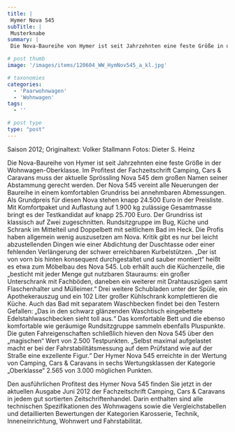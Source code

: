 ```yaml
---
title: |
 Hymer Nova 545
subTitle: |
 Musterknabe
summary: |
 Die Nova-Baureihe von Hymer ist seit Jahrzehnten eine feste Größe in der Wohnwagen-Oberklasse. Im Profitest der Fachzeitschrift Camping, Cars & Caravans muss der aktuelle Sprössling Nova 545 dem großen Namen seiner Abstammung gerecht werden. Der Nova 545 vereint alle Neuerungen der Baureihe in einem komfortablen Grundriss bei 

# post thumb
image: '/images/items/120604_WW_HymNov545_a_kl.jpg'

# taxonomies
categories: 
  - 'Paarwohnwagen'
  - 'Wohnwagen'
tags:
  - ''

# post type
type: "post"
---
```


Saison 2012; Originaltext: Volker Stallmann Fotos: Dieter S. Heinz

Die Nova-Baureihe von Hymer ist seit Jahrzehnten eine feste Größe in der Wohnwagen-Oberklasse. Im Profitest der Fachzeitschrift Camping, Cars & Caravans muss der aktuelle Sprössling Nova 545 dem großen Namen seiner Abstammung gerecht werden. Der Nova 545 vereint alle Neuerungen der Baureihe in einem komfortablen Grundriss bei annehmbaren Abmessungen. Als Grundpreis für diesen Nova stehen knapp 24.500 Euro in der Preisliste. Mit Komfortpaket und Auflastung auf 1.900 kg zulässige Gesamtmasse bringt es der Testkandidat auf knapp 25.700 Euro. Der Grundriss ist klassisch auf Zwei zugeschnitten. Rundsitzgruppe im Bug, Küche und Schrank im Mittelteil und Doppelbett mit seitlichem Bad im Heck. Die Profis haben allgemein wenig auszusetzen am Nova. Kritik gibt es nur bei leicht abzustellenden Dingen wie einer Abdichtung der Duschtasse oder einer fehlenden Verlängerung der schwer erreichbaren Kurbelstützen. „Der ist von vorn bis hinten konsequent durchgestaltet und sauber montiert“ heißt es etwa zum Möbelbau des Nova 545. Lob erhält auch die Küchenzeile, die „besticht mit jeder Menge gut nutzbaren Stauraums: ein großer Unterschrank mit Fachböden, daneben ein weiterer mit Drahtauszügen samt Flaschenhalter und Mülleimer.“ Drei weitere Schubladen unter der Spüle, ein Apothekerauszug und ein 102 Liter großer Kühlschrank komplettieren die Küche. Auch das Bad mit separatem Waschbecken findet bei den Testern Gefallen: „Das in den schwarz glänzenden Waschtisch eingebettete Edelstahlwaschbecken sieht toll aus.“ Das komfortable Bett und die ebenso komfortable wie geräumige Rundsitzgruppe sammeln ebenfalls Pluspunkte. Die guten Fahreigenschaften schließlich hieven den Nova 545 über den „magischen“ Wert von 2.500 Testpunkten. „Selbst maximal aufgelastet macht er bei der Fahrstabilitätsmessung auf dem Prüfstand wie auf der Straße eine exzellente Figur.“ Der Hymer Nova 545 erreichte in der Wertung von Camping, Cars & Caravans in sechs Wertungsklassen der Kategorie „Oberklasse“ 2.565 von 3.000 möglichen Punkten.

Den ausführlichen Profitest des Hymer Nova 545 finden Sie jetzt in der aktuellen Ausgabe Juni 2012 der Fachzeitschrift Camping, Cars & Caravans in jedem gut sortierten Zeitschriftenhandel. Darin enthalten sind alle technischen Spezifikationen des Wohnwagens sowie die Vergleichstabellen und detaillierten Bewertungen der Kategorien Karosserie, Technik, Inneneinrichtung, Wohnwert und Fahrstabilität.
